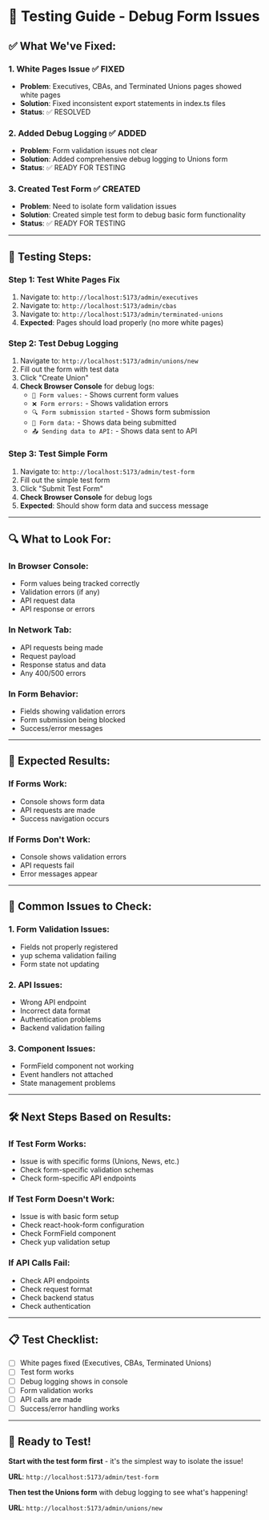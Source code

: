 # 🧪 Testing Guide - Debug Form Issues

## ✅ **What We've Fixed:**

### 1. **White Pages Issue** ✅ FIXED
- **Problem**: Executives, CBAs, and Terminated Unions pages showed white pages
- **Solution**: Fixed inconsistent export statements in index.ts files
- **Status**: ✅ RESOLVED

### 2. **Added Debug Logging** ✅ ADDED
- **Problem**: Form validation issues not clear
- **Solution**: Added comprehensive debug logging to Unions form
- **Status**: ✅ READY FOR TESTING

### 3. **Created Test Form** ✅ CREATED
- **Problem**: Need to isolate form validation issues
- **Solution**: Created simple test form to debug basic form functionality
- **Status**: ✅ READY FOR TESTING

---

## 🧪 **Testing Steps:**

### **Step 1: Test White Pages Fix**
1. Navigate to: `http://localhost:5173/admin/executives`
2. Navigate to: `http://localhost:5173/admin/cbas`
3. Navigate to: `http://localhost:5173/admin/terminated-unions`
4. **Expected**: Pages should load properly (no more white pages)

### **Step 2: Test Debug Logging**
1. Navigate to: `http://localhost:5173/admin/unions/new`
2. Fill out the form with test data
3. Click "Create Union"
4. **Check Browser Console** for debug logs:
   - `👀 Form values:` - Shows current form values
   - `❌ Form errors:` - Shows validation errors
   - `🔍 Form submission started` - Shows form submission
   - `📝 Form data:` - Shows data being submitted
   - `📤 Sending data to API:` - Shows data sent to API

### **Step 3: Test Simple Form**
1. Navigate to: `http://localhost:5173/admin/test-form`
2. Fill out the simple test form
3. Click "Submit Test Form"
4. **Check Browser Console** for debug logs
5. **Expected**: Should show form data and success message

---

## 🔍 **What to Look For:**

### **In Browser Console:**
- Form values being tracked correctly
- Validation errors (if any)
- API request data
- API response or errors

### **In Network Tab:**
- API requests being made
- Request payload
- Response status and data
- Any 400/500 errors

### **In Form Behavior:**
- Fields showing validation errors
- Form submission being blocked
- Success/error messages

---

## 🎯 **Expected Results:**

### **If Forms Work:**
- Console shows form data
- API requests are made
- Success navigation occurs

### **If Forms Don't Work:**
- Console shows validation errors
- API requests fail
- Error messages appear

---

## 🚨 **Common Issues to Check:**

### **1. Form Validation Issues:**
- Fields not properly registered
- yup schema validation failing
- Form state not updating

### **2. API Issues:**
- Wrong API endpoint
- Incorrect data format
- Authentication problems
- Backend validation failing

### **3. Component Issues:**
- FormField component not working
- Event handlers not attached
- State management problems

---

## 🛠️ **Next Steps Based on Results:**

### **If Test Form Works:**
- Issue is with specific forms (Unions, News, etc.)
- Check form-specific validation schemas
- Check form-specific API endpoints

### **If Test Form Doesn't Work:**
- Issue is with basic form setup
- Check react-hook-form configuration
- Check FormField component
- Check yup validation setup

### **If API Calls Fail:**
- Check API endpoints
- Check request format
- Check backend status
- Check authentication

---

## 📋 **Test Checklist:**

- [ ] White pages fixed (Executives, CBAs, Terminated Unions)
- [ ] Test form works
- [ ] Debug logging shows in console
- [ ] Form validation works
- [ ] API calls are made
- [ ] Success/error handling works

---

## 🎉 **Ready to Test!**

**Start with the test form first** - it's the simplest way to isolate the issue!

**URL**: `http://localhost:5173/admin/test-form`

**Then test the Unions form** with debug logging to see what's happening!

**URL**: `http://localhost:5173/admin/unions/new`
